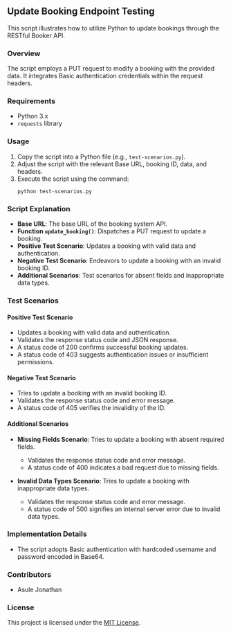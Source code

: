 ## Update Booking Endpoint Testing

This script illustrates how to utilize Python to update bookings through the RESTful Booker API.

### Overview

The script employs a PUT request to modify a booking with the provided data. It integrates Basic authentication credentials within the request headers.

### Requirements

- Python 3.x
- `requests` library

### Usage

1. Copy the script into a Python file (e.g., `test-scenarios.py`).
2. Adjust the script with the relevant Base URL, booking ID, data, and headers.
3. Execute the script using the command:
    ```
    python test-scenarios.py
    ```

### Script Explanation

- **Base URL**: The base URL of the booking system API.
- **Function `update_booking()`**: Dispatches a PUT request to update a booking.
- **Positive Test Scenario**: Updates a booking with valid data and authentication.
- **Negative Test Scenario**: Endeavors to update a booking with an invalid booking ID.
- **Additional Scenarios**: Test scenarios for absent fields and inappropriate data types.

### Test Scenarios

#### Positive Test Scenario

- Updates a booking with valid data and authentication.
- Validates the response status code and JSON response.
- A status code of 200 confirms successful booking updates.
- A status code of 403 suggests authentication issues or insufficient permissions.

#### Negative Test Scenario

- Tries to update a booking with an invalid booking ID.
- Validates the response status code and error message.
- A status code of 405 verifies the invalidity of the ID.

#### Additional Scenarios

- **Missing Fields Scenario**: Tries to update a booking with absent required fields.
    - Validates the response status code and error message.
    - A status code of 400 indicates a bad request due to missing fields.

- **Invalid Data Types Scenario**: Tries to update a booking with inappropriate data types.
    - Validates the response status code and error message.
    - A status code of 500 signifies an internal server error due to invalid data types.

### Implementation Details

- The script adopts Basic authentication with hardcoded username and password encoded in Base64.

### Contributors

- Asule Jonathan

### License

This project is licensed under the [MIT License](LICENSE).
